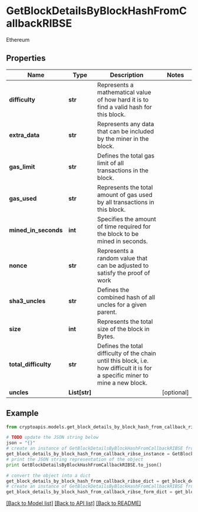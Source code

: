 # GetBlockDetailsByBlockHashFromCallbackRIBSE

Ethereum

## Properties
Name | Type | Description | Notes
------------ | ------------- | ------------- | -------------
**difficulty** | **str** | Represents a mathematical value of how hard it is to find a valid hash for this block. | 
**extra_data** | **str** | Represents any data that can be included by the miner in the block. | 
**gas_limit** | **str** | Defines the total gas limit of all transactions in the block. | 
**gas_used** | **str** | Represents the total amount of gas used by all transactions in this block. | 
**mined_in_seconds** | **int** | Specifies the amount of time required for the block to be mined in seconds. | 
**nonce** | **str** | Represents a random value that can be adjusted to satisfy the proof of work | 
**sha3_uncles** | **str** | Defines the combined hash of all uncles for a given parent. | 
**size** | **int** | Represents the total size of the block in Bytes. | 
**total_difficulty** | **str** | Defines the total difficulty of the chain until this block, i.e. how difficult it is for a specific miner to mine a new block. | 
**uncles** | **List[str]** |  | [optional] 

## Example

```python
from cryptoapis.models.get_block_details_by_block_hash_from_callback_ribse import GetBlockDetailsByBlockHashFromCallbackRIBSE

# TODO update the JSON string below
json = "{}"
# create an instance of GetBlockDetailsByBlockHashFromCallbackRIBSE from a JSON string
get_block_details_by_block_hash_from_callback_ribse_instance = GetBlockDetailsByBlockHashFromCallbackRIBSE.from_json(json)
# print the JSON string representation of the object
print GetBlockDetailsByBlockHashFromCallbackRIBSE.to_json()

# convert the object into a dict
get_block_details_by_block_hash_from_callback_ribse_dict = get_block_details_by_block_hash_from_callback_ribse_instance.to_dict()
# create an instance of GetBlockDetailsByBlockHashFromCallbackRIBSE from a dict
get_block_details_by_block_hash_from_callback_ribse_form_dict = get_block_details_by_block_hash_from_callback_ribse.from_dict(get_block_details_by_block_hash_from_callback_ribse_dict)
```
[[Back to Model list]](../README.md#documentation-for-models) [[Back to API list]](../README.md#documentation-for-api-endpoints) [[Back to README]](../README.md)


